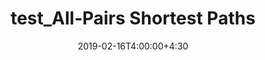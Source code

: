 ---
type: assignment
date: 2019-02-16T4:00:00+4:30
title: test_All‐Pairs Shortest Paths
pdf: /static_files/assignments/کوییز BFS.pdf
#attachment: /static_files/assignments/DS_A1.zip
#solutions: /static_files/assignments
due: 2019-02-21T23:59:00+3:30
---